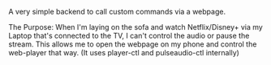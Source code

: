 A very simple backend to call custom commands via a webpage.

The Purpose:
When I'm laying on the sofa and watch Netflix/Disney+ via my Laptop that's connected to the TV,
I can't control the audio or pause the stream.
This allows me to open the webpage on my phone and control the web-player that way.
(It uses player-ctl and pulseaudio-ctl internally)
